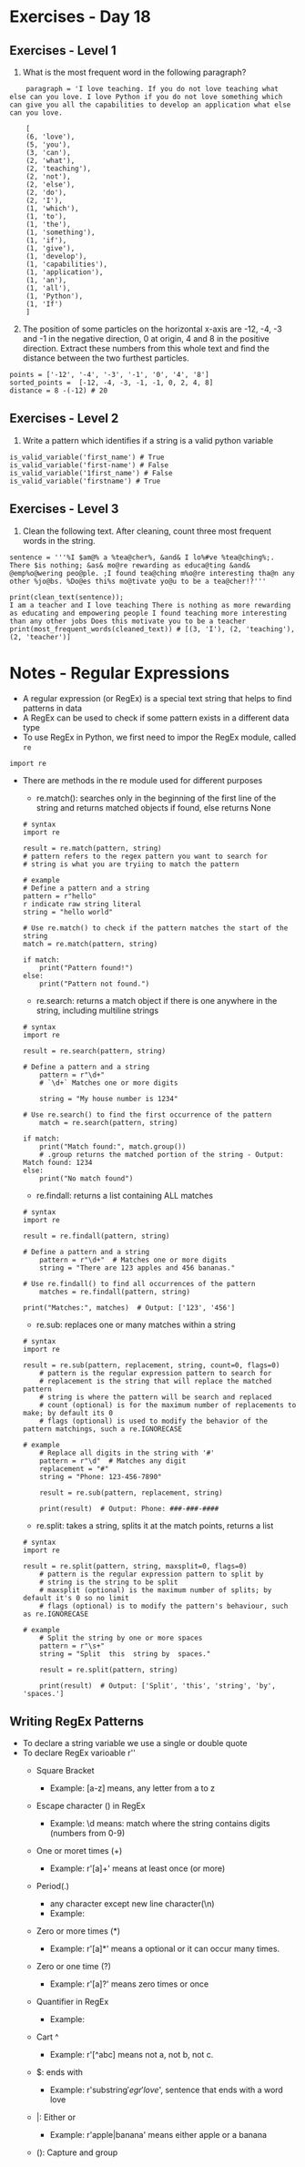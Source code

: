 <!-- Day 18: 30 Days of python programming -->

# Exercises - Day 18
## Exercises - Level 1
1. What is the most frequent word in the following paragraph?
```
    paragraph = 'I love teaching. If you do not love teaching what else can you love. I love Python if you do not love something which can give you all the capabilities to develop an application what else can you love.
```

```
    [
    (6, 'love'),
    (5, 'you'),
    (3, 'can'),
    (2, 'what'),
    (2, 'teaching'),
    (2, 'not'),
    (2, 'else'),
    (2, 'do'),
    (2, 'I'),
    (1, 'which'),
    (1, 'to'),
    (1, 'the'),
    (1, 'something'),
    (1, 'if'),
    (1, 'give'),
    (1, 'develop'),
    (1, 'capabilities'),
    (1, 'application'),
    (1, 'an'),
    (1, 'all'),
    (1, 'Python'),
    (1, 'If')
    ]
```

2. The position of some particles on the horizontal x-axis are -12, -4, -3 and -1 in the negative direction, 0 at origin, 4 and 8 in the positive direction. Extract these numbers from this whole text and find the distance between the two furthest particles.

```
points = ['-12', '-4', '-3', '-1', '0', '4', '8']
sorted_points =  [-12, -4, -3, -1, -1, 0, 2, 4, 8]
distance = 8 -(-12) # 20
```

## Exercises - Level 2
1. Write a pattern which identifies if a string is a valid python variable
```
is_valid_variable('first_name') # True
is_valid_variable('first-name') # False
is_valid_variable('1first_name') # False
is_valid_variable('firstname') # True
```

## Exercises - Level 3
1. Clean the following text. After cleaning, count three most frequent words in the string.

```
sentence = '''%I $am@% a %tea@cher%, &and& I lo%#ve %tea@ching%;. There $is nothing; &as& mo@re rewarding as educa@ting &and& @emp%o@wering peo@ple. ;I found tea@ching m%o@re interesting tha@n any other %jo@bs. %Do@es thi%s mo@tivate yo@u to be a tea@cher!?'''

print(clean_text(sentence));
I am a teacher and I love teaching There is nothing as more rewarding as educating and empowering people I found teaching more interesting than any other jobs Does this motivate you to be a teacher
print(most_frequent_words(cleaned_text)) # [(3, 'I'), (2, 'teaching'), (2, 'teacher')]
```

# Notes - Regular Expressions
- A regular expression (or RegEx) is a special text string that helps to find patterns in data
- A RegEx can be used to check if some pattern exists in a different data type
- To use RegEx in Python, we first need to impor the RegEx module, called `re`

```
import re
```

- There are methods in the re module used for different purposes
    - re.match(): searches only in the beginning of the first line of the string and returns matched objects if found, else returns None
    ```
    # syntax
    import re

    result = re.match(pattern, string)
    # pattern refers to the regex pattern you want to search for
    # string is what you are tryiing to match the pattern

    # example
    # Define a pattern and a string
    pattern = r"hello"
    r indicate raw string literal
    string = "hello world"

    # Use re.match() to check if the pattern matches the start of the string
    match = re.match(pattern, string)

    if match:
        print("Pattern found!")
    else:
        print("Pattern not found.")
    ```
    
    - re.search: returns a match object if there is one anywhere in the string, including multiline strings
    ```
    # syntax
    import re

    result = re.search(pattern, string)

    # Define a pattern and a string
        pattern = r"\d+"  
        # `\d+` Matches one or more digits

        string = "My house number is 1234"

    # Use re.search() to find the first occurrence of the pattern
        match = re.search(pattern, string)

    if match:
        print("Match found:", match.group())  
        # .group returns the matched portion of the string - Output: Match found: 1234
    else:
        print("No match found")
    ```

    - re.findall: returns a list containing ALL matches
    ```
    # syntax
    import re

    result = re.findall(pattern, string)

    # Define a pattern and a string
        pattern = r"\d+"  # Matches one or more digits
        string = "There are 123 apples and 456 bananas."

    # Use re.findall() to find all occurrences of the pattern
        matches = re.findall(pattern, string)

    print("Matches:", matches)  # Output: ['123', '456']
    ```
    - re.sub: replaces one or many matches within a string
    ```
    # syntax
    import re

    result = re.sub(pattern, replacement, string, count=0, flags=0)
        # pattern is the regular expression pattern to search for
        # replacement is the string that will replace the matched pattern
        # string is where the pattern will be search and replaced
        # count (optional) is for the maximum number of replacements to make; by default its 0
        # flags (optional) is used to modify the behavior of the pattern matchings, such a re.IGNORECASE
    
    # example 
        # Replace all digits in the string with '#'
        pattern = r"\d"  # Matches any digit
        replacement = "#"
        string = "Phone: 123-456-7890"

        result = re.sub(pattern, replacement, string)

        print(result)  # Output: Phone: ###-###-####
    ```

    - re.split: takes a string, splits it at the match points, returns a list
    ```
    # syntax
    import re

    result = re.split(pattern, string, maxsplit=0, flags=0)
        # pattern is the regular expression pattern to split by
        # string is the string to be split
        # maxsplit (optional) is the maximum number of splits; by default it's 0 so no limit
        # flags (optional) is to modify the pattern's behaviour, such as re.IGNORECASE

    # example
        # Split the string by one or more spaces
        pattern = r"\s+"
        string = "Split  this  string by  spaces."

        result = re.split(pattern, string)

        print(result)  # Output: ['Split', 'this', 'string', 'by', 'spaces.']
    ```

## Writing RegEx Patterns
- To declare a string variable we use a single or double quote
- To declare RegEx varioable r''
    - Square Bracket
        - Example: [a-z] means, any letter from a to z

    - Escape character (\) in RegEx
        - Example: \d means: match where the string contains digits (numbers from 0-9)

    - One or moret times (+)
        - Example: r'[a]+' means at least once (or more)

    - Period(.)
        - any character except new line character(\n)
        - Example: 

    - Zero or more times (*)
        - Example: r'[a]*' means a optional or it can occur many times.

    - Zero or one time (?)
        - Example: r'[a]?' means zero times or once

    - Quantifier in RegEx
        - Example: 

    - Cart ^
        - Example: r'[^abc] means not a, not b, not c.
    
    - $: ends with
        - Example: r'substring$' eg r'love$', sentence that ends with a word love

    - |: Either or
        - Example: r'apple|banana' means either apple or a banana

    - (): Capture and group

